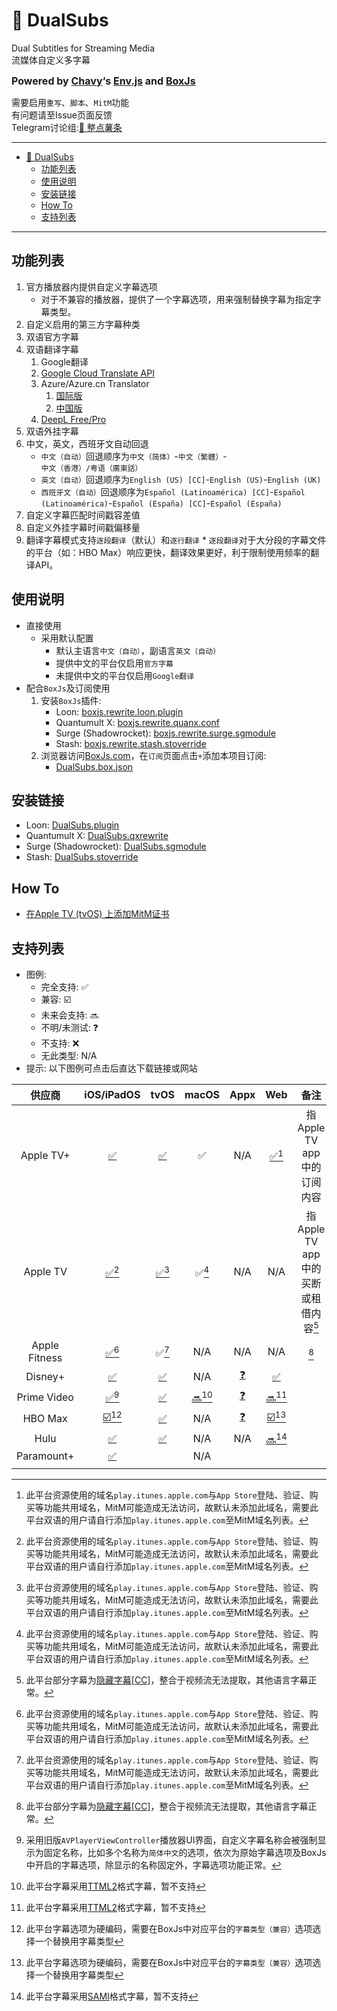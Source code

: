 # 🍿️ DualSubs
Dual Subtitles for Streaming Media  
流媒体自定义多字幕  

<font size=3>**Powered by [Chavy](https://github.com/chavyleung)‘s [Env.js](https://github.com/chavyleung/scripts/blob/master/Env.js) and [BoxJs](https://chavyleung.gitbook.io/boxjs/)**</font>

需要启用`重写`、`脚本`、`MitM`功能  
有问题请至Issue页面反馈  
Telegram讨论组:[🍟 整点薯条](https://t.me/GetSomeFries) 

---

- [🍿️ DualSubs](#️-dualsubs)
  - [功能列表](#功能列表)
  - [使用说明](#使用说明)
  - [安装链接](#安装链接)
  - [How To](#how-to)
  - [支持列表](#支持列表)

---

## 功能列表
  1. 官方播放器内提供自定义字幕选项
     * 对于不兼容的播放器，提供了一个字幕选项，用来强制替换字幕为指定字幕类型。
  2. 自定义启用的第三方字幕种类
  3. 双语官方字幕
  4. 双语翻译字幕
     1. Google翻译
     2. [Google Cloud Translate API](https://cloud.google.com/translate)
     3. Azure/Azure.cn Translator
        1. [国际版](https://azure.microsoft.com/zh-cn/services/cognitive-services/translator/)
        2. [中国版](https://www.azure.cn)
     4. [DeepL Free/Pro](https://www.deepl.com/pro-api)
  5. 双语外挂字幕
  6. 中文，英文，西班牙文自动回退
     * `中文（自动）`回退顺序为`中文（简体）`-`中文（繁體）`-`中文（香港）/粤语（廣東話）`
     * `英文（自动）`回退顺序为`English (US) [CC]`-`English (US)`-`English (UK)`
     * `西班牙文（自动）`回退顺序为`Español (Latinoamérica) [CC]`-`Español (Latinoamérica)`-`Español (España) [CC]`-`Español (España)`
  7. 自定义字幕匹配时间戳容差值
  8. 自定义外挂字幕时间戳偏移量
  9.  翻译字幕模式支持`逐段翻译`（默认）和`逐行翻译`
     * `逐段翻译`对于大分段的字幕文件的平台（如：HBO Max）响应更快，翻译效果更好，利于限制使用频率的翻译API。

## 使用说明
  * 直接使用
    * 采用默认配置
      * 默认主语言`中文（自动）`，副语言`英文（自动）`
      * 提供中文的平台仅启用`官方字幕`
      * 未提供中文的平台仅启用`Google翻译`
  * 配合`BoxJs`及订阅使用
    1. 安装`BoxJs`插件:
       * Loon: [boxjs.rewrite.loon.plugin](https://github.com/chavyleung/scripts/raw/master/box/rewrite/boxjs.rewrite.loon.plugin "BoxJs")
       * Quantumult X: [boxjs.rewrite.quanx.conf](https://github.com/chavyleung/scripts/raw/master/box/rewrite/boxjs.rewrite.quanx.conf "BoxJs")
       * Surge (Shadowrocket): [boxjs.rewrite.surge.sgmodule](https://github.com/chavyleung/scripts/raw/master/box/rewrite/boxjs.rewrite.surge.sgmodule "BoxJs")
       * Stash: [boxjs.rewrite.stash.stoverride](https://github.com/chavyleung/scripts/raw/master/box/rewrite/boxjs.rewrite.stash.stoverride "BoxJs")
    2. 浏览器访问[BoxJs.com](http://boxjs.com)，在`订阅`页面点击`+`添加本项目订阅:
       * [DualSubs.box.json](./box/DualSubs.box.json?raw=true "🍿️ DualSubs")

## 安装链接
  * Loon: [DualSubs.plugin](./plugins/DualSubs.plugin?raw=true "🍿️ DualSubs")
  * Quantumult X: [DualSubs.qxrewrite](./qxrewrite/DualSubs.qxrewrite?raw=true "🍿️ DualSubs")
  * Surge (Shadowrocket): [DualSubs.sgmodule](./sgmodules/DualSubs.sgmodule?raw=true "🍿️ DualSubs")
  * Stash: [DualSubs.stoverride](./stoverride/DualSubs.stoverride?raw=true "🍿️ DualSubs")

## How To
  * [在Apple TV (tvOS) 上添加MitM证书](https://github.com/DualSubs/DualSubs/wiki/在Apple-TV-(tvOS)-上添加MitM证书)

## 支持列表
  * 图例:
    * 完全支持: ✅
    * 兼容: ☑️
    * 未来会支持: 🔜
    * 不明/未测试: ❓
    * 不支持: ❌
    * 无此类型: N/A
  * 提示: 以下图例可点击后直达下载链接或网站

|  供应商  |iOS/iPadOS|  tvOS  |  macOS  | Appx | Web | 备注 |
|   :-:   |   :-:   |   :-:   |   :-:   |   :-:   |   :-:   |   :-:   |
|Apple TV+|   [✅](https://apps.apple.com/hk/app/apple-tv/id1174078549)   |   [✅](https://apps.apple.com/hk/app/apple-tv/id1174078549)   |   ✅   |   N/A   | [✅](https://tv.apple.com/hk/)[^2] | 指Apple TV app中的订阅内容 |
|Apple TV | [✅](https://apps.apple.com/hk/app/apple-tv/id1174078549)[^2] | [✅](https://apps.apple.com/hk/app/apple-tv/id1174078549)[^2] | ✅[^2] |   N/A   |   N/A   | 指Apple TV app中的买断或租借内容[^1] |
|Apple Fitness| [✅](https://apps.apple.com/cn/app/fitness/id1208224953)[^2] | ✅[^2] |   N/A   |   N/A   |   N/A   | [^1] |
| Disney+ |   [✅](https://apps.apple.com/hk/app/disney/id1446075923)   |   [✅](https://apps.apple.com/hk/app/disney/id1446075923)   |   N/A   |   [❓](https://www.microsoft.com/zh-cn/p/disney/9nxqxxlfst89)   |   [✅](https://www.disneyplus.com/zh-hans/home)   |        |
|Prime Video| [✅](https://apps.apple.com/hk/app/amazon-prime-video/id545519333)[^5] |   [✅](https://apps.apple.com/hk/app/amazon-prime-video/id545519333)   | [🔜](https://apps.apple.com/hk/app/amazon-prime-video/id545519333)[^3] |   [❓](https://www.microsoft.com/zh-cn/p/amazon-prime-video-for-windows/9p6rc76msmmj?activetab=pivot:overviewtab)   | [🔜](https://www.primevideo.com)[^3] |        |
| HBO Max | [☑️](https://apps.apple.com/us/app/hbo-max-stream-tv-movies/id971265422)[^4] | [✅](https://apps.apple.com/us/app/hbo-max-stream-tv-movies/id971265422) |   N/A   |   [❓](https://www.microsoft.com/zh-cn/p/hbo-max/9pjj1k9dzmrs)   | [☑️](https://play.hbomax.com)[^4] |        |
|  Hulu   |   [✅](https://apps.apple.com/us/app/hulu-watch-tv-series-movies/id376510438)   |   [✅](https://apps.apple.com/us/app/hulu-watch-tv-series-movies/id376510438)   |   N/A   |   N/A   | [🔜](https://www.hulu.com/)[^6] |        |
|Paramount+|   [✅](https://apps.apple.com/us/app/paramount/id530168168)   |         |   N/A   |         |         |        |
|         |         |         |         |         |         |        |

  [^1]: 此平台部分字幕为[隐藏字幕[CC]](https://zh.wikipedia.org/wiki/隱藏字幕)，整合于视频流无法提取，其他语言字幕正常。
  [^2]: 此平台资源使用的域名`play.itunes.apple.com`与`App Store`登陆、验证、购买等功能共用域名，MitM可能造成无法访问，故默认未添加此域名，需要此平台双语的用户请自行添加`play.itunes.apple.com`至MitM域名列表。
  [^3]: 此平台字幕采用[TTML2](https://www.w3.org/TR/2018/REC-ttml2-20181108/)格式字幕，暂不支持
  [^4]: 此平台字幕选项为硬编码，需要在BoxJs中对应平台的`字幕类型（兼容）`选项选择一个替换用字幕类型
  [^5]: 采用旧版`AVPlayerViewController`播放器UI界面，自定义字幕名称会被强制显示为固定名称，比如多个名称为`简体中文`的选项，依次为原始字幕选项及BoxJs中开启的字幕选项，除显示的名称固定外，字幕选项功能正常。
  [^6]: 此平台字幕采用[SAMI](https://docs.microsoft.com/zh-cn/previous-versions/windows/desktop/dnacc/understanding-sami-1.0?redirectedfrom=MSDN)格式字幕，暂不支持
